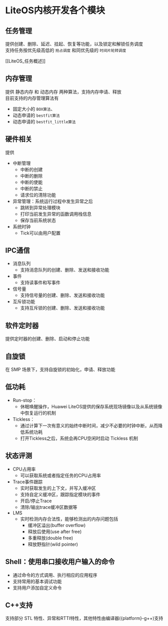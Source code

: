 # LiteOS内核开发各个模块
## 任务管理
提供创建、删除、延迟、挂起、恢复等功能，以及锁定和解锁任务调度  
支持任务按优先级高低的 `抢占调度` 和同优先级的 `时间片轮转调度`

[[LiteOS_任务概述]]

## 内存管理
提供 静态内存 和 动态内存 两种算法，支持内存申请、释放  
目前支持的内存管理算法有

+ 固定大小的 `BOX算法`、
+ 动态申请的 `bestfit算法`
+ 动态申请的 `bestfit_little算法`

## 硬件相关
提供
+ 中断管理
	+ 中断的创建
	+ 中断的删除
	+ 中断的使能
	+ 中断的禁止
	+ 请求位的清除功能
+ 异常管理：系统运行过程中发生异常之后
	+ 跳转到异常处理模块
	+ 打印当前发生异常的函数调用栈信息
	+ 保存当前系统状态
+ 系统时钟
	+ Tick可以由用户配置

## IPC通信
+ 消息队列
	+ 支持消息队列的创建、删除、发送和接收功能
+ 事件
	+ 支持读事件和写事件
+ 信号量
	+ 支持信号量的创建、删除、发送和接收功能
+ 互斥锁功能
	+ 支持互斥锁的创建、删除、发送和接收功能

## 软件定时器
提供定时器的创建、删除、启动和停止功能

## 自旋锁
在 SMP 场景下，支持自旋锁的初始化，申请、释放功能

## 低功耗
+ Run-stop：
	+ 休眠唤醒操作，Huawei LiteOS提供的保存系统现场镜像以及从系统镜像中恢复运行的机制
+ Tickless：
	+ 通过计算下一次有意义的始终中断时间，减少不必要的时钟中断，从而降低系统功耗
	+ 打开Tickless之后，系统会再CPU空闲时启动 Tickless 机制

## 状态评测
+ CPU占用率
	+ 可以获取系统或者指定任务的CPU占用率
+ Trace事件跟踪
	+ 实时获取发生的上下文，并写入缓冲区
	+ 支持自定义缓冲区，跟踪指定模块的事件
	+ 开启/停止Trace
	+ 清除/输出trace缓冲区数据等
+ LMS
	+ 实时检测内存合法性，能够检测出的内存问题包括
		+ 缓冲区溢出(buffer overflow)
		+ 释放后使用(use after free)
		+ 多重释放(double free)
		+ 释放野指针(wild pointer)
## Shell：使用串口接收用户输入的命令	
+ 通过命令的方式调用、执行相应的应用程序
+ 支持常用的基本调试功能
+ 支持用户添加自定义命令


## C++支持
支持部分 STL 特性、异常和RTTI特性，其他特性由编译器({platform}-g++)支持

